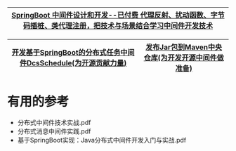 


[SpringBoot 中间件设计和开发--已付费 代理反射、扰动函数、字节码插桩、类代理注册，把技术与场景结合学习中间件开发技术](https://juejin.cn/book/6940996508632219689)|
---|

[开发基于SpringBoot的分布式任务中间件DcsSchedule(为开源贡献力量)](https://bugstack.cn/itstack-ark-middleware/2019/12/08/%E5%BC%80%E5%8F%91%E5%9F%BA%E4%BA%8ESpringBoot%E7%9A%84%E5%88%86%E5%B8%83%E5%BC%8F%E4%BB%BB%E5%8A%A1%E4%B8%AD%E9%97%B4%E4%BB%B6DcsSchedule(%E4%B8%BA%E5%BC%80%E6%BA%90%E8%B4%A1%E7%8C%AE%E5%8A%9B%E9%87%8F).html)|[发布Jar包到Maven中央仓库(为开发开源中间件做准备)](https://bugstack.cn/itstack-demo-any/2019/12/07/%E5%8F%91%E5%B8%83Jar%E5%8C%85%E5%88%B0Maven%E4%B8%AD%E5%A4%AE%E4%BB%93%E5%BA%93(%E4%B8%BA%E5%BC%80%E5%8F%91%E5%BC%80%E6%BA%90%E4%B8%AD%E9%97%B4%E4%BB%B6%E5%81%9A%E5%87%86%E5%A4%87).html)|
---|---|

# 有用的参考

* 分布式中间件技术实战.pdf
* 分布式消息中间件实践.pdf
* 基于SpringBoot实现：Java分布式中间件开发入门与实战.pdf
